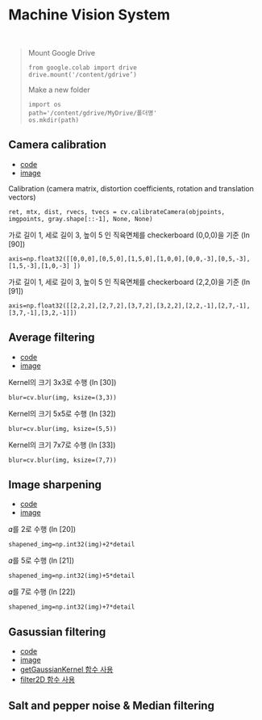 # Machine Vision System
<br>

> Mount Google Drive
>```
>from google.colab import drive
>drive.mount('/content/gdrive’)
>```
>
> Make a new folder 
>```
>import os
>path='/content/gdrive/MyDrive/폴더명'
>os.mkdir(path)
>```

## Camera calibration 
- [code](https://github.com/aaliyahee/MachineVision/blob/main/CameraCalibration.ipynb)<br>
- [image](https://github.com/aaliyahee/MachineVision/issues/1)

Calibration (camera matrix, distortion coefficients, rotation and translation vectors)
```
ret, mtx, dist, rvecs, tvecs = cv.calibrateCamera(objpoints, imgpoints, gray.shape[::-1], None, None)
```
가로 길이 1, 세로 길이 3, 높이 5 인 직육면체를 checkerboard (0,0,0)을 기준 (In [90])
```
axis=np.float32([[0,0,0],[0,5,0],[1,5,0],[1,0,0],[0,0,-3],[0,5,-3],[1,5,-3],[1,0,-3] ])
```
가로 길이 1, 세로 길이 3, 높이 5 인 직육면체를 checkerboard (2,2,0)을 기준 (In [91])
```
axis=np.float32([[2,2,2],[2,7,2],[3,7,2],[3,2,2],[2,2,-1],[2,7,-1],[3,7,-1],[3,2,-1]])
```

## Average filtering
- [code](https://github.com/aaliyahee/MachineVision/blob/main/AverageFiltering.ipynb)
- [image](https://github.com/aaliyahee/MachineVision/issues/2)

Kernel의 크기 3x3로 수행 (In [30])
```
blur=cv.blur(img, ksize=(3,3))
```
Kernel의 크기 5x5로 수행 (In [32])
```
blur=cv.blur(img, ksize=(5,5))
```
Kernel의 크기 7x7로 수행 (In [33])
```
blur=cv.blur(img, ksize=(7,7))
```

## Image sharpening
- [code](https://github.com/aaliyahee/MachineVision/commit/74bfa7ae725849ba2efc4a5ec4584be88df17628)
- [image](https://github.com/aaliyahee/MachineVision/issues/3)

𝛼를 2로 수행 (In [20])
```
shapened_img=np.int32(img)+2*detail 
```
𝛼를 5로 수행 (In [21])
```
shapened_img=np.int32(img)+5*detail 
```
𝛼를 7로 수행 (In [22])
```
shapened_img=np.int32(img)+7*detail 
```

## Gasussian filtering
- [code](https://github.com/aaliyahee/MachineVision/blob/main/GaussianFilter.ipynb)
- [image](https://github.com/aaliyahee/MachineVision/issues/4)
- [getGaussianKernel 함수 사용](https://docs.opencv.org/4.1.2/d4/d86/group__imgproc__filter.html#gac05a120c1ae92a6060dd0db190a61afa)
- [filter2D 함수 사용](https://docs.opencv.org/4.1.2/d4/d86/group__imgproc__filter.html#ga27c049795ce870216ddfb366086b5a04)

## Salt and pepper noise & Median filtering



